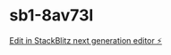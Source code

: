 # sb1-8av73l

[Edit in StackBlitz next generation editor ⚡️](https://stackblitz.com/~/github.com/kingsiva/sb1-8av73l)